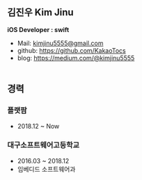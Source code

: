 김진우 Kim Jinu
-
**iOS Developer : swift**
- Mail: <kimjinu5555@gmail.com>  
- github: https://github.com/KakaoTocs  
- blog: https://medium.com/@kimjinu5555
 <br /> <br />
 
경력
-
### 플랫팜
* 2018.12 ~ Now

### 대구소프트웨어고등학교
* 2016.03 ~ 2018.12
* 임베디드 소프트웨어과

